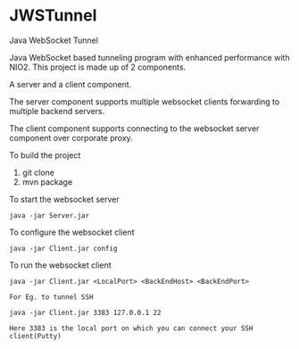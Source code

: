 # JWSTunnel
Java WebSocket Tunnel

Java WebSocket based tunneling program with enhanced performance with NIO2. This project is made up of 2 components.

A server and a client component.

The server component supports multiple websocket clients forwarding to multiple backend servers.

The client component supports connecting to the websocket server component over corporate proxy.

To build the project 

1) git clone 
2) mvn package

To start the websocket server  

	java -jar Server.jar

To configure the websocket client

	java -jar Client.jar config

To run the websocket client

	java -jar Client.jar <LocalPort> <BackEndHost> <BackEndPort>

	For Eg. to tunnel SSH

	java -jar Client.jar 3383 127.0.0.1 22

	Here 3383 is the local port on which you can connect your SSH client(Putty)


	
